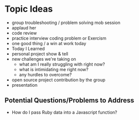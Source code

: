 # Topic Ideas

* group troubleshooting / problem solving mob session
* applaud her
* code review
* practice interview coding problem or Exercism
* one good thing / a win at work today
* Today I Learned
* personal project show & tell
* new challenges we're taking on
  * what am I really struggling with right now?
  * what is intimidating me right now?
  * any hurdles to overcome?
* open source project contribution by the group
* presentation



## Potential Questions/Problems to Address
* How do I pass Ruby data into a Javascript function?
